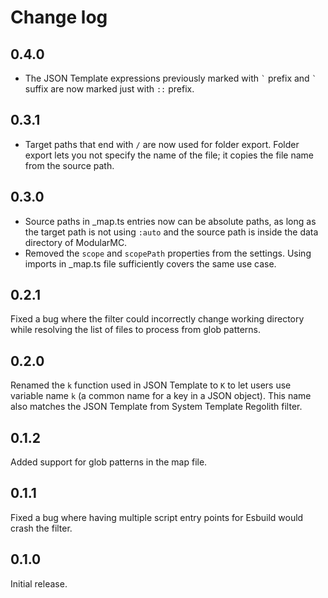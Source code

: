 # Change log
## 0.4.0
- The JSON Template expressions previously marked with `` ` `` prefix and `` ` `` suffix are now marked just with `` :: `` prefix.

## 0.3.1
- Target paths that end with `/` are now used for folder export. Folder export lets you not specify the name of the file; it copies the file name from the source path.

## 0.3.0
- Source paths in _map.ts entries now can be absolute paths, as long as the target path is not using `:auto` and the source path is inside the data directory of ModularMC.
- Removed the `scope` and `scopePath` properties from the settings. Using imports in _map.ts file sufficiently covers the same use case.

## 0.2.1
Fixed a bug where the filter could incorrectly change working directory while resolving the list of files to process from glob patterns.

## 0.2.0
Renamed the `k` function used in JSON Template to `K` to let users use variable name `k` (a common name for a key in a JSON object). This name also matches the JSON Template from System Template Regolith filter.

## 0.1.2
Added support for glob patterns in the map file.

## 0.1.1
Fixed a bug where having multiple script entry points for Esbuild would crash the filter.

## 0.1.0
Initial release.